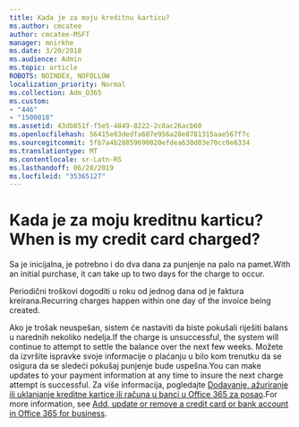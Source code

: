 ```yaml
---
title: Kada je za moju kreditnu karticu?
ms.author: cmcatee
author: cmcatee-MSFT
manager: mnirkhe
ms.date: 3/20/2018
ms.audience: Admin
ms.topic: article
ROBOTS: NOINDEX, NOFOLLOW
localization_priority: Normal
ms.collection: Adm_O365
ms.custom:
- "446"
- "1500018"
ms.assetid: 43db851f-f5e5-4849-8222-2c8ac26acb60
ms.openlocfilehash: 56415e03dedfa607e956a28e8781315aae567f7c
ms.sourcegitcommit: 5fb7a4b28859690020efdea630d03e70cc0e6334
ms.translationtype: MT
ms.contentlocale: sr-Latn-RS
ms.lasthandoff: 06/28/2019
ms.locfileid: "35365127"
---
```

# <a name="when-is-my-credit-card-charged"></a><span data-ttu-id="30d33-102">Kada je za moju kreditnu karticu?</span><span class="sxs-lookup"><span data-stu-id="30d33-102">When is my credit card charged?</span></span>

<span data-ttu-id="30d33-103">Sa je inicijalna, je potrebno i do dva dana za punjenje na palo na pamet.</span><span class="sxs-lookup"><span data-stu-id="30d33-103">With an initial purchase, it can take up to two days for the charge to occur.</span></span>
  
<span data-ttu-id="30d33-104">Periodični troškovi dogoditi u roku od jednog dana od je faktura kreirana.</span><span class="sxs-lookup"><span data-stu-id="30d33-104">Recurring charges happen within one day of the invoice being created.</span></span>
  
<span data-ttu-id="30d33-105">Ako je trošak neuspešan, sistem će nastaviti da biste pokušali riješiti balans u narednih nekoliko nedelja.</span><span class="sxs-lookup"><span data-stu-id="30d33-105">If the charge is unsuccessful, the system will continue to attempt to settle the balance over the next few weeks.</span></span> <span data-ttu-id="30d33-106">Možete da izvršite ispravke svoje informacije o plaćanju u bilo kom trenutku da se osigura da se sledeći pokušaj punjenje bude uspešna.</span><span class="sxs-lookup"><span data-stu-id="30d33-106">You can make updates to your payment information at any time to insure the next charge attempt is successful.</span></span> <span data-ttu-id="30d33-107">Za više informacija, pogledajte [Dodavanje, ažuriranje ili uklanjanje kreditne kartice ili računa u banci u Office 365 za posao](https://support.office.com/article/30ba9c83-50d8-4020-90ed-830a5b8c8724).</span><span class="sxs-lookup"><span data-stu-id="30d33-107">For more information, see [Add, update or remove a credit card or bank account in Office 365 for business](https://support.office.com/article/30ba9c83-50d8-4020-90ed-830a5b8c8724).</span></span>
